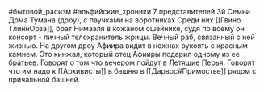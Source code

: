 #бытовой_расизм #эльфийские_хроники 
7 представителей 3й Семьи Дома Тумана (дроу), с паучками на воротниках
Среди них [[Гвино ТлиннОрза]], брат Нимаэля в кожаном ошейнике, судя по всему он консорт - личный телохранитель жрицы. Вечный раб, связанный с ней жизнью.
На другом дроу Афиира видит в ножнах рукоять с красным камнем. Это кинжал, который отец Афииры подарил одному из ее братьев.
Говорят о том что вечером пойдут в Летящие Перья. Говорят что им надо к [[Архивисты]] в башню в [[Дарвос#Примостье]] рядом с причальной башней.
